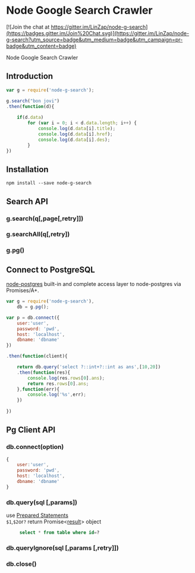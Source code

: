# Node Google Search Crawler

[![Join the chat at https://gitter.im/LinZap/node-g-search](https://badges.gitter.im/Join%20Chat.svg)](https://gitter.im/LinZap/node-g-search?utm_source=badge&utm_medium=badge&utm_campaign=pr-badge&utm_content=badge)

Node Google Search Crawler

## Introduction
```js
var g = require('node-g-search');

g.search("bon jovi")
.then(function(d){
	
	if(d.data)
		for (var i = 0; i < d.data.length; i++) {
			console.log(d.data[i].title);
			console.log(d.data[i].href);
			console.log(d.data[i].des);
		}
})

```

## Installation

	npm install --save node-g-search


## Search API

### g.search(q[,page[,retry]])

### g.searchAll(q[,retry])

### g.pg()
 
 
## Connect to PostgreSQL
[node-postgres](https://github.com/brianc/node-postgres) built-in
and complete access layer to node-postgres via Promises/A+.

```js
var g = require('node-g-search'),
    db = g.pg();

var p = db.connect({
	user:'user',
	password: 'pwd',
	host: 'localhost',
	dbname: 'dbname'
})

.then(function(client){

	return db.query('select ?::int+?::int as ans',[10,20])
	.then(function(res){
		console.log(res.rows[0].ans);
		return res.rows[0].ans;
	},function(err){
		console.log('%s',err);
	})
	
})

```
  
   
  
  
  
## Pg Client API

### db.connect(option)
```js
{
	user:'user',
	password: 'pwd',
	host: 'localhost',
	dbname: 'dbname'
}
```
  
### db.query(sql [,params]) 
use [Prepared Statements](https://github.com/brianc/node-postgres/wiki/Prepared-Statements)   
`$1`,`$2`or`?` 
return  Promise<[result](https://github.com/brianc/node-postgres/wiki/Query#result-object)> object
  
```sql
	 select * from table where id=?
```
  
### db.queryIgnore(sql [,params [,retry]]) 
  
 
### db.close()

